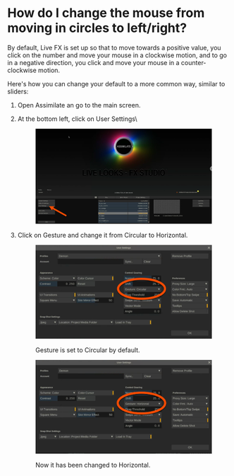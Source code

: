 # How do I change the mouse from moving in circles to left/right?

By default, Live FX is set up so that to move towards a positive value, you click on the number and move your mouse in a clockwise motion, and to go in a negative direction, you click and move your mouse in a counter-clockwise motion.&#x20;

Here's how you can change your default to a more common way, similar to sliders:

1. Open Assimilate an go to the main screen.
2.  At the bottom left, click on User Settings\


    <figure><img src="../.gitbook/assets/image (4) (1) (1).png" alt=""><figcaption></figcaption></figure>
3.  Click on Gesture and change it from Circular to Horizontal.

    <figure><img src="../.gitbook/assets/image (5) (1).png" alt=""><figcaption><p>Gesture is set to Circular by default.</p></figcaption></figure>

    <figure><img src="../.gitbook/assets/image (6) (1).png" alt=""><figcaption><p>Now it has been changed to Horizontal.</p></figcaption></figure>
